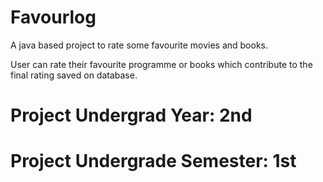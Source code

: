 # Favourlog
A java based project to rate some favourite movies and books.

User can rate their favourite programme or books which contribute to the final rating saved on database.
# Project Undergrad Year: 2nd
# Project Undergrade Semester: 1st
